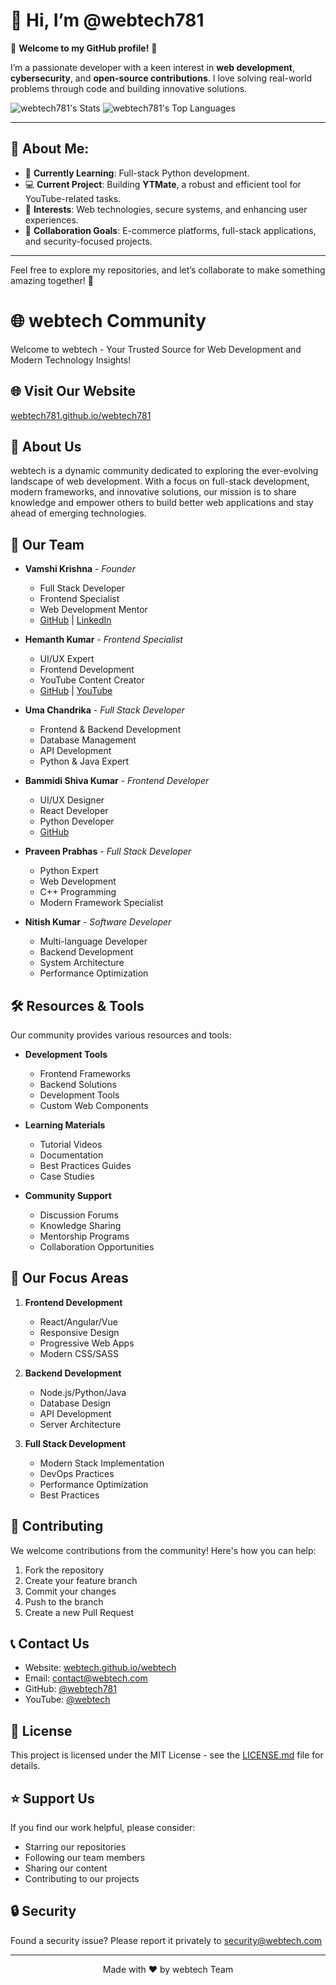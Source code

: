 # 👋 Hi, I’m @webtech781

🌟 **Welcome to my GitHub profile!** 🌟  

I’m a passionate developer with a keen interest in **web development**, **cybersecurity**, and **open-source contributions**. I love solving real-world problems through code and building innovative solutions.  

![webtech781's Stats](https://github-readme-stats.vercel.app/api?username=webtech781&theme=blueberry&show_icons=true&hide_border=false&count_private=false)
![webtech781's Top Languages](https://github-readme-stats.vercel.app/api/top-langs/?username=webtech781&theme=blueberry&show_icons=true&hide_border=false&layout=compact)

---

## 🚀 About Me:
- 🌱 **Currently Learning**: Full-stack Python development.  
- 💻 **Current Project**: Building **YTMate**, a robust and efficient tool for YouTube-related tasks.  
- 👀 **Interests**: Web technologies, secure systems, and enhancing user experiences.  
- 💞️ **Collaboration Goals**: E-commerce platforms, full-stack applications, and security-focused projects.  

---


Feel free to explore my repositories, and let’s collaborate to make something amazing together! 🌟
# 🌐 webtech Community

Welcome to webtech - Your Trusted Source for Web Development and Modern Technology Insights!

## 🌐 Visit Our Website
[webtech781.github.io/webtech781](https://webtech.github.io/webtech/)

## 🚀 About Us

webtech is a dynamic community dedicated to exploring the ever-evolving landscape of web development. With a focus on full-stack development, modern frameworks, and innovative solutions, our mission is to share knowledge and empower others to build better web applications and stay ahead of emerging technologies.

## 👥 Our Team

- **Vamshi Krishna** - *Founder*
  - Full Stack Developer
  - Frontend Specialist
  - Web Development Mentor
  - [GitHub](https://github.com/webtech781) | [LinkedIn](https://www.linkedin.com/in/vamsikrishna781/)

- **Hemanth Kumar** - *Frontend Specialist*
  - UI/UX Expert
  - Frontend Development
  - YouTube Content Creator
  - [GitHub](https://github.com/hemanthleo) | [YouTube](https://www.youtube.com/@HemanthLeo)

- **Uma Chandrika** - *Full Stack Developer*
  - Frontend & Backend Development
  - Database Management
  - API Development
  - Python & Java Expert

- **Bammidi Shiva Kumar** - *Frontend Developer*
  - UI/UX Designer
  - React Developer
  - Python Developer
  - [GitHub](https://github.com/Bammidishivakumar)

- **Praveen Prabhas** - *Full Stack Developer*
  - Python Expert
  - Web Development
  - C++ Programming
  - Modern Framework Specialist

- **Nitish Kumar** - *Software Developer*
  - Multi-language Developer
  - Backend Development
  - System Architecture
  - Performance Optimization

## 🛠️ Resources & Tools

Our community provides various resources and tools:

- **Development Tools**
  - Frontend Frameworks
  - Backend Solutions
  - Development Tools
  - Custom Web Components

- **Learning Materials**
  - Tutorial Videos
  - Documentation
  - Best Practices Guides
  - Case Studies

- **Community Support**
  - Discussion Forums
  - Knowledge Sharing
  - Mentorship Programs
  - Collaboration Opportunities

## 🎯 Our Focus Areas

1. **Frontend Development**
   - React/Angular/Vue
   - Responsive Design
   - Progressive Web Apps
   - Modern CSS/SASS

2. **Backend Development**
   - Node.js/Python/Java
   - Database Design
   - API Development
   - Server Architecture

3. **Full Stack Development**
   - Modern Stack Implementation
   - DevOps Practices
   - Performance Optimization
   - Best Practices

## 🤝 Contributing

We welcome contributions from the community! Here's how you can help:

1. Fork the repository
2. Create your feature branch
3. Commit your changes
4. Push to the branch
5. Create a new Pull Request

## 📞 Contact Us

- Website: [webtech.github.io/webtech](https://webtech781.github.io/webtech781/)
- Email: contact@webtech.com
- GitHub: [@webtech781](https://github.com/webtech781)
- YouTube: [@webtech](https://www.youtube.com/@webtech)

## 📜 License

This project is licensed under the MIT License - see the [LICENSE.md](LICENSE.md) file for details.

## ⭐ Support Us

If you find our work helpful, please consider:
- Starring our repositories
- Following our team members
- Sharing our content
- Contributing to our projects

## 🔒 Security

Found a security issue? Please report it privately to security@webtech.com

---

<p align="center">Made with ❤️ by webtech Team</p>
